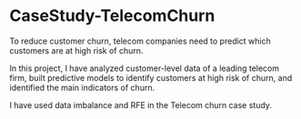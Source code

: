 # CaseStudy-TelecomChurn
To reduce customer churn, telecom companies need to predict which customers are at high risk of churn.

In this project, I have analyzed customer-level data of a leading telecom firm, built predictive models to identify customers at high risk of churn, and identified the main indicators of churn.
 
I have used data imbalance and RFE in the Telecom churn case study.
